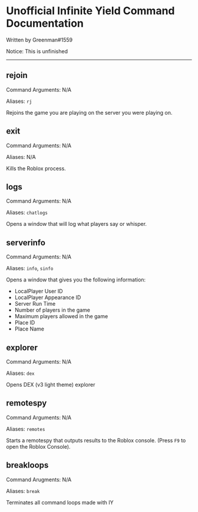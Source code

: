 # Unofficial Infinite Yield Command Documentation

Written by Greenman#1559

Notice: This is unfinished

<hr>

## rejoin
Command Arguments: N/A

Aliases: `rj`

Rejoins the game you are playing on the server you were playing on.

## exit
Command Arguments: N/A

Aliases: N/A

Kills the Roblox process. 

## logs
Command Arguments: N/A

Aliases: `chatlogs`

Opens a window that will log what players say or whisper.

## serverinfo
Command Arguments: N/A

Aliases: `info`, `sinfo`

Opens a window that gives you the following information: 
- LocalPlayer User ID
- LocalPlayer Appearance ID
- Server Run Time
- Number of players in the game
- Maximum players allowed in the game
- Place ID
- Place Name

## explorer
Command Arguments: N/A

Aliases: `dex`

Opens DEX (v3 light theme) explorer

## remotespy
Command Arguments: N/A

Aliases: `remotes`

Starts a remotespy that outputs results to the Roblox console. (Press `F9` to open the Roblox Console).

## breakloops

Command Arugments: N/A

Aliases: `break`

Terminates all command loops made with IY
